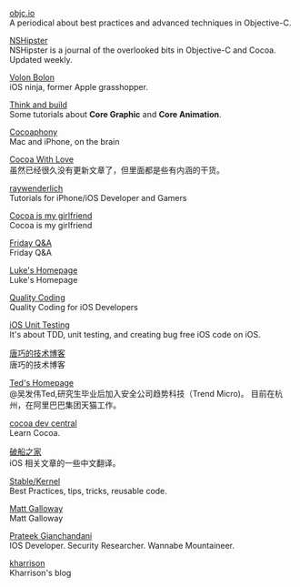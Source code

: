 [objc.io](http://www.objc.io)  
A periodical about best practices and advanced techniques in Objective-C.  

[NSHipster](http://nshipster.com)  
NSHipster is a journal of the overlooked bits in Objective-C and Cocoa. Updated weekly.  

[Volon Bolon](http://volonbolon.net/)  
iOS ninja, former Apple grasshopper.

[Think and build](http://www.thinkandbuild.it)  
Some tutorials about **Core Graphic** and **Core Animation**.

[Cocoaphony](http://robnapier.net/archives)    
Mac and iPhone, on the brain

[Cocoa With Love](http://www.cocoawithlove.com)  
虽然已经很久没有更新文章了，但里面都是些有内涵的干货。 

[raywenderlich](http://www.raywenderlich.com/)  
Tutorials for iPhone/iOS Developer and Gamers  

[Cocoa is my girlfriend](http://www.cimgf.com/)  
Cocoa is my girlfriend

[Friday Q&A](http://www.mikeash.com/pyblog/)  
Friday Q&A  

[Luke's Homepage](http://geeklu.com/)  
Luke's Homepage

[Quality Coding](http://qualitycoding.org/)  
Quality Coding for iOS Developers  

[iOS Unit Testing](http://iosunittesting.com/)  
It's about TDD, unit testing, and creating bug free iOS code on iOS.

[唐巧的技术博客](http://blog.devtang.com/blog/archives/)  
唐巧的技术博客

[Ted's Homepage](http://wufawei.com)  
@吴发伟Ted,研究生毕业后加入安全公司趋势科技（Trend Micro)。 目前在杭州，在阿里巴巴集团天猫工作。

[cocoa dev central](http://cocoadevcentral.com/)  
Learn Cocoa.

[破船之家](http://beyondvincent.com)  
iOS 相关文章的一些中文翻译。  

[Stable/Kernel](http://stablekernel.com/blog/)  
Best Practices, tips, tricks, reusable code.

[Matt Galloway](http://www.galloway.me.uk)  
Matt Galloway

[Prateek Gianchandani](http://highaltitudehacks.com/security/)  
IOS Developer. Security Researcher. Wannabe Mountaineer.

[kharrison](http://useyourloaf.com/)  
Kharrison's blog
